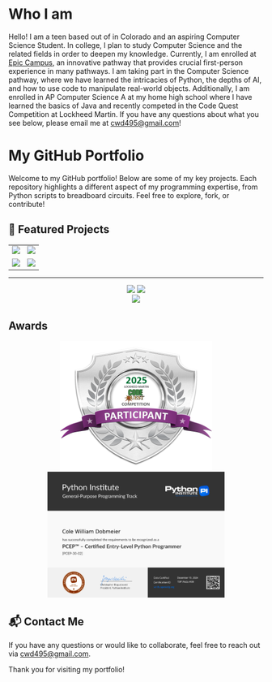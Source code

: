 # Who I am
Hello! I am a teen based out of in Colorado and an aspiring Computer Science Student. In college, I plan to study Computer Science and the related fields in order to deepen my knowledge. Currently, I am enrolled at [Epic Campus](https://littletonpublicschools.net/schools/epiccampus/welcome), an innovative pathway that provides crucial first-person experience in many pathways. I am taking part in the Computer Science pathway, where we have learned the intricacies of Python, the depths of AI, and how to use code to manipulate real-world objects. Additionally, I am enrolled in AP Computer Science A at my home high school where I have learned the basics of Java and recently competed in the Code Quest Competition at Lockheed Martin. If you have any questions about what you see below, please email me at [cwd495@gmail.com](mailto:cwd495@gmail.com)!

# My GitHub Portfolio

Welcome to my GitHub portfolio! Below are some of my key projects. Each repository highlights a different aspect of my programming expertise, from Python scripts to breadboard circuits. Feel free to explore, fork, or contribute!

<h2>📂 Featured Projects</h2>

<div align="center">
  <table>
    <tr>
      <td>
        <a href="https://github.com/coledobmeier/Raspberry-Pi-Car">
          <img src="https://github-readme-stats.vercel.app/api/pin/?username=coledobmeier&repo=Raspberry-Pi-Car&hide_border=true&theme=midnight-purple">
        </a>
      </td>
      <td>
        <a href="https://github.com/coledobmeier/Segmented-Display">
          <img src="https://github-readme-stats.vercel.app/api/pin/?username=coledobmeier&repo=Segmented-Display&hide_border=true&theme=midnight-purple">
        </a>
      </td>
    </tr>
    <tr>
      <td>
        <a href="https://github.com/coledobmeier/CS50_Solutions">
          <img src="https://github-readme-stats.vercel.app/api/pin/?username=coledobmeier&repo=CS50_Solutions&hide_border=true&theme=midnight-purple">
        </a>
      </td>
      <td>
        <a href="https://github.com/coledobmeier/Java-Projects">
          <img src="https://github-readme-stats.vercel.app/api/pin/?username=coledobmeier&repo=Java-Projects&hide_border=true&theme=midnight-purple">
        </a>
      </td>
    </tr>
  </table>
</div>

---

<div align="center">
  <img src="https://github-readme-stats.vercel.app/api?username=coledobmeier&show_icons=true&theme=midnight-purple&hide_border=true" height="225"/>
  <img src="https://github-readme-stats.vercel.app/api/top-langs/?username=coledobmeier&layout=donut&theme=midnight-purple&hide_border=true" height="225"/>
</div>

<div align="center">
 <img src="https://skillicons.dev/icons?i=py,java,raspberrypi,ubuntu,obsidian,github" width="450"/>
</div>

<!-- <div align="center">

<table border="0">
  <tr>
    <td colspan="2" align="center" border="0">
      <h3>My Github Stats!</h3>
    </td>
  </tr>
  <tr>
    <td border="0">
      <img src="https://github-readme-stats.vercel.app/api?username=coledobmeier&show_icons=true&theme=midnight-purple" height="225"/>
    </td>
    <td border="0">
      <img src="https://github-readme-stats.vercel.app/api/top-langs/?username=coledobmeier&layout=donut&theme=midnight-purple" height="225"/>
    </td>
  </tr>
 <tr>
    <td colspan="2" align="center" border="0">
      <h3> <img src="https://skillicons.dev/icons?i=py,java,raspberrypi,ubuntu,obsidian,github" width="450"/> </h3>
    </td>
  </tr>
</table> -->

## Awards
<p align="center">
  <img src="Participant.png" alt="Participant">
  <img src="pcepCert.png" alt="PCEP Certification" width="350">
</p>

## 📬 Contact Me
If you have any questions or would like to collaborate, feel free to reach out via [cwd495@gmail.com](mailto:cwd495@gmail.com).

Thank you for visiting my portfolio!
